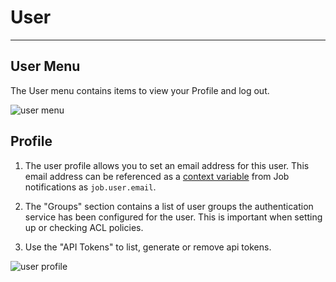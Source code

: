 # User

---

## User Menu

The User menu contains items to view your Profile and log out.

![user menu](~@assets/fig1001.png)

## Profile

1. The user profile allows you to set an email address for this user. This email
   address can be referenced as a [context variable](/manual/job-workflows.md#context-variables)
   from Job notifications as `job.user.email`.

2. The "Groups" section contains a list of user groups the authentication service has been configured for the user. This is important when setting up or checking ACL policies.

3. Use the "API Tokens" to list, generate or remove api tokens.

![user profile](~@assets/fig1002.png)
